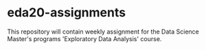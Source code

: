 # eda20-assignments

This repository will contain weekly assignment for the Data Science Master's programs 'Exploratory Data Analysis' course.
